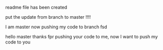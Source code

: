 readme file has been created

put the update from branch to master !!!!

I am master now pushing my code to branch fsd

hello master thanks fpr pushing your code to me, now I want to push my code to you
